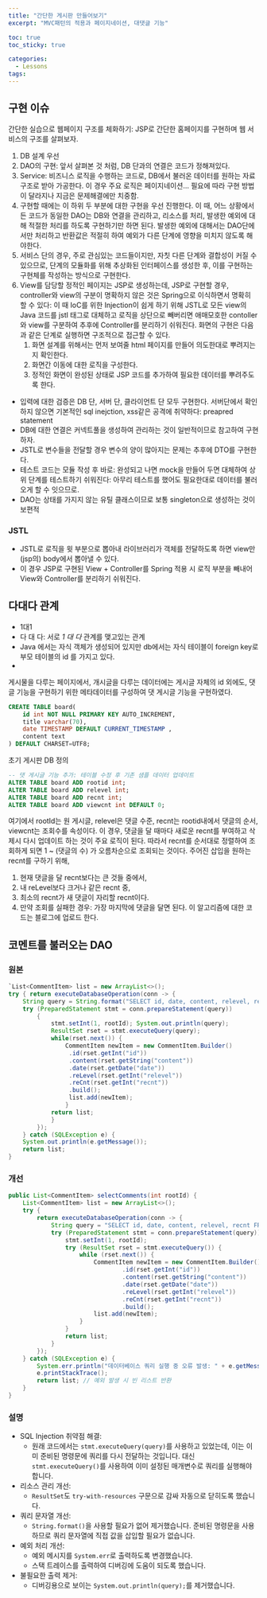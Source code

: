 ```yaml
---
title: "간단한 게시판 만들어보기"
excerpt: "MVC패턴의 적용과 페이지네이션, 대댓글 기능"

toc: true
toc_sticky: true

categories:
  - Lessons
tags:
---
```


## 구현 이슈

간단한 실습으로 웹페이지 구조를 체화하기: JSP로 간단한 홈페이지를 구현하며 웹 서비스의 구조를 살펴보자.
1. DB 설계 우선
2.  DAO의 구현: 앞서 살펴본 것 처럼, DB 단과의 연결은 코드가 정해져있다.
3. Service: 비즈니스 로직을 수행하는 코드로, DB에서 불러온 데이터를 원하는 자료구조로 받아 가공한다. 이 경우 주요 로직은 페이지네이션...  필요에 따라 구현 방법이 달라지나 지금은 문제해결에만 치중함.
4. 구현할 때에는 이 하위 두 부분에 대한 구현을 우선 진행한다. 이 때, 어느 상황에서든 코드가 동일한 DAO는 DB와 연결을 관리하고, 리소스를 처리, 발생한 예외에 대해 적절한 처리를 하도록 구현하기만 하면 된다. 발생한 예외에 대해서는 DAO단에서만 처리하고 반환값은 적절히 하여 예외가 다른 단계에 영향을 미치지 않도록 해야한다.
5. 서비스 단의 경우, 주로 관심있는 코드들이지만, 자칫 다른 단계와 결합성이 커질 수 있으므로, 단계의 모듈화를 위해 추상화된 인터페이스를 생성한 후, 이를 구현하는 구현체를 작성하는 방식으로 구현한다.
6. View를 담당할 정적인 페이지는 JSP로 생성하는데, JSP로 구현할 경우, controller와 view의 구분이 명확하지 않은 것은 Spring으로 이식하면서 명확히 할 수 있다: 이 때  IoC를 위한 Injection이 쉽게 하기 위해 JSTL로 모든 view의 Java 코드를 jstl 태그로 대체하고 로직을 상단으로 빼버리면 애매모호한 contoller 와 view를 구분하여 추후에 Controller를 분리하기 쉬워진다. 화면의 구현은 다음과 같은 단계로 실행하면 구조적으로 접근할 수 있다.
	1. 화면 설계를 위해서는 먼저 보여줄 html 페이지를 만들어 의도한대로 뿌려지는지 확인한다.
	2. 화면간 이동에 대한 로직을 구성한다.
	3. 정적인 화면이 완성된 상태로 JSP 코드를 추가하여 필요한 데이터를 뿌려주도록 한다.

- 입력에 대한 검증은 DB 단, 서버 단, 클라이언트 단 모두 구현한다. 서버단에서 확인하지 않으면 기본적인 sql inejction, xss같은 공격에 취약하다: preapred statement
- DB에 대한 연결은 커넥트풀을 생성하여 관리하는 것이 일반적이므로 참고하여 구현하자.
- JSTL로 변수들을 전달할 경우 변수의 양이 많아지는 문제는 추후에 DTO를 구현한다.
- 테스트 코드는 모듈 작성 후 바로: 완성되고 나면 mock을 만들어 두면 대체하여 상위 단계를 테스트하기 쉬워진다: 아무리 테스트를 했어도 필요한대로 데이터를 불러오게 할 수 잇으므로.
- DAO는 상태를 가지지 않는 유틸 클래스이므로 보통 singleton으로 생성하는 것이 보편적
### JSTL
- JSTL로 로직을 윗 부분으로 뽑아내 라이브러리가 객체를 전달하도록 하면 view만 (jsp의) body에서 뽑아낼 수 있다.
- 이 경우 JSP로 구현된 View + Controller를 Spring 적용 시 로직 부분을 빼내어 View와 Controller를 분리하기 쉬워진다.

## 다대다 관계
-  1대1 
- 다 대 다: 서로 _1 대 다_ 관계를 맺고있는 관계
- Java 에서는 자식 객체가 생성되어 있지만 db에서는 자식 테이블이 foreign key로 부모 테이블의 id 를 가지고 있다.
- 
게시물을 다루는 페이지에서, 개시글을 다루는 데이터에는 게시글 자체의 id 외에도, 댓글 기능을 구현하기 위한 메타데이터를 구성하여 댓 게시글 기능을 구현하였다. 

```SQL
CREATE TABLE board(
	id int NOT NULL PRIMARY KEY AUTO_INCREMENT,
	title varchar(70),
	date TIMESTAMP DEFAULT CURRENT_TIMESTAMP ,
	content text
) DEFAULT CHARSET=UTF8;
```
초기 게시판 DB 정의

```sql
-- 댓 게시글 기능 추가: 테이블 수정 후 기존 샘플 데이터 업데이트
ALTER TABLE board ADD rootid int;
ALTER TABLE board ADD relevel int;
ALTER TABLE board ADD recnt int;
ALTER TABLE board ADD viewcnt int DEFAULT 0;
```

여기에서 rootId는 원 게시글, relevel은 댓글 수준, recnt는 rootid내에서 댓글의 순서, viewcnt는 조회수를 속성이다.
이 경우, 댓글을 달 때마다 새로운 recnt를 부여하고 삭제시 다시 업데이트 하는 것이 주요 로직이 된다. 따라서 recnt를 순서대로 정렬하여 조회하게 되면 1 ~ (댓글의 수) 가 오름차순으로 조회되는 것이다.
주어진 삽입을 원하는 recnt를 구하기 위해, 
1. 현재 댓글을 달 recnt보다는 큰 것들 중에서,
2. 내 reLevel보다 크거나 같은 recnt 중,
3. 최소의 recnt가 새 댓글이 자리할 recnt이다.
4. 만약 조회를 실패한 경우: 가장 마지막에 댓글을 달면 된다.
이 알고리즘에 대한 코드는 블로그에 업로드 한다.
## 코멘트를 불러오는 DAO
### 원본
```java
`List<CommentItem> list = new ArrayList<>();
try { return executeDatabaseOperation(conn -> {
	String query = String.format("SELECT id, date, content, relevel, recnt FROM comment WHERE rootid=? ORDER BY recnt asc;");
	try (PreparedStatement stmt = conn.prepareStatement(query)) 
		{ 
			stmt.setInt(1, rootId); System.out.println(query); 
			ResultSet rset = stmt.executeQuery(query);
			while(rset.next()) { 
				CommentItem newItem = new CommentItem.Builder()
				 .id(rset.getInt("id")) 
				 .content(rset.getString("content")) 
				 .date(rset.getDate("date")) 
				 .reLevel(rset.getInt("relevel")) 
				 .reCnt(rset.getInt("recnt"))
				 .build();
				 list.add(newItem);
				}
			return list;
			} 
		}); 
	} catch (SQLException e) {
	System.out.println(e.getMessage()); 
	return list;
}
```

### 개선
```java
public List<CommentItem> selectComments(int rootId) {
	List<CommentItem> list = new ArrayList<>();
	try {
	    return executeDatabaseOperation(conn -> {
	        String query = "SELECT id, date, content, relevel, recnt FROM comment WHERE rootid = ? ORDER BY recnt ASC";
	        try (PreparedStatement stmt = conn.prepareStatement(query)) {
	            stmt.setInt(1, rootId);
	            try (ResultSet rset = stmt.executeQuery()) {
	                while (rset.next()) {
	                    CommentItem newItem = new CommentItem.Builder()
	                            .id(rset.getInt("id"))
	                            .content(rset.getString("content"))
	                            .date(rset.getDate("date"))
	                            .reLevel(rset.getInt("relevel"))
	                            .reCnt(rset.getInt("recnt"))
	                            .build();
	                    list.add(newItem);
	                }
	            }
	            return list;
	        }
	    });
	} catch (SQLException e) {
	    System.err.println("데이터베이스 쿼리 실행 중 오류 발생: " + e.getMessage());
	    e.printStackTrace();
	    return list; // 예외 발생 시 빈 리스트 반환
	}
}
```
### 설명
- SQL Injection 취약점 해결:
    - 원래 코드에서는 `stmt.executeQuery(query)`를 사용하고 있었는데, 이는 이미 준비된 명령문에 쿼리를 다시 전달하는 것입니다. 대신 `stmt.executeQuery()`를 사용하여 이미 설정된 매개변수로 쿼리를 실행해야 합니다.
- 리소스 관리 개선:
    - `ResultSet`도 `try-with-resources` 구문으로 감싸 자동으로 닫히도록 했습니다.
- 쿼리 문자열 개선:
    - `String.format()`을 사용할 필요가 없어 제거했습니다. 준비된 명령문을 사용하므로 쿼리 문자열에 직접 값을 삽입할 필요가 없습니다.
- 예외 처리 개선:
    - 예외 메시지를 `System.err`로 출력하도록 변경했습니다.
    - 스택 트레이스를 출력하여 디버깅에 도움이 되도록 했습니다.
- 불필요한 출력 제거:
    - 디버깅용으로 보이는 `System.out.println(query);`를 제거했습니다.

